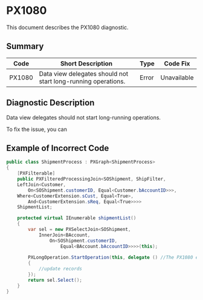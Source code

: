 # PX1080
This document describes the PX1080 diagnostic.

## Summary

| Code   | Short Description                                             | Type  | Code Fix    | 
| ------ | ------------------------------------------------------------- | ----- | ----------- | 
| PX1080 | Data view delegates should not start long-running operations. | Error | Unavailable |

## Diagnostic Description
Data view delegates should not start long-running operations. 

To fix the issue, you can 

## Example of Incorrect Code

```C#
public class ShipmentProcess : PXGraph<ShipmentProcess>
{
    [PXFilterable]
    public PXFilteredProcessingJoin<SOShipment, ShipFilter,
    LeftJoin<Customer,
        On<SOShipment.customerID, Equal<Customer.bAccountID>>>,
    Where<CustomerExtension.sCust, Equal<True>,
        And<CustomerExtension.sReq, Equal<True>>>>
    ShipmentList;

    protected virtual IEnumerable shipmentList()
    {
        var sel = new PXSelectJoin<SOShipment,
            InnerJoin<BAccount,
                On<SOShipment.customerID,
                    Equal<BAccount.bAccountID>>>>(this);
    
        PXLongOperation.StartOperation(this, delegate () //The PX1080 error is displayed for this line.
        {
            //update records
        });
        return sel.Select();
    }
}
```